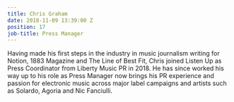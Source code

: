 ```yaml
---
title: Chris Graham
date: 2018-11-09 13:39:00 Z
position: 17
job-title: Press Manager
---
```


Having made his first steps in the industry in music journalism writing for Notion, 1883 Magazine and The Line of Best Fit, Chris joined Listen Up as Press Coordinator from Liberty Music PR in 2018. He has since worked his way up to his role as Press Manager now brings his PR experience and passion for electronic music across major label campaigns and artists such as Solardo, Agoria and Nic Fanciulli.
